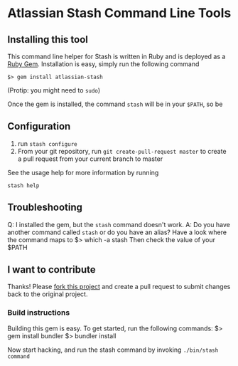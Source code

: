 # Atlassian Stash Command Line Tools

## Installing this tool
This command line helper for Stash is written in Ruby and is deployed as a [Ruby Gem](https://rubygems.org/gems/atlassian-stash/). Installation is easy, simply run the following command

    $> gem install atlassian-stash

(Protip: you might need to `sudo`)

Once the gem is installed, the command `stash` will be in your `$PATH`, so be 

## Configuration
1. run `stash configure`
2. From your git repository, run `git create-pull-request master` to create a pull request from your current branch to master

See the usage help for more information by running

    stash help

## Troubleshooting
Q: I installed the gem, but the `stash` command doesn't work.
A: Do you have another command called `stash` or do you have an alias? Have a look where the command maps to
    $> which -a stash
Then check the value of your $PATH

## I want to contribute
Thanks! Please [fork this project](https://bitbucket.org/atlassian/atlassian-stash-rubygem/fork) and create a pull request to submit changes back to the original project.

### Build instructions
Building this gem is easy. To get started, run the following commands:
    $> gem install bundler
    $> bundler install

Now start hacking, and run the stash command by invoking `./bin/stash command`
